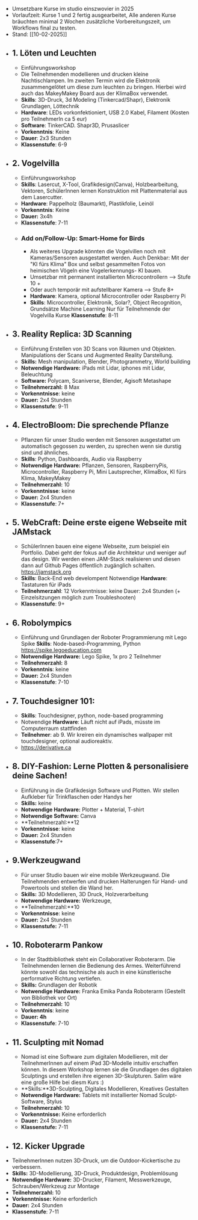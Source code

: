 - Umsetzbare Kurse im studio einszwovier in 2025
- Vorlaufzeit: Kurse 1 und 2 fertig ausgearbeitet, Alle anderen Kurse bräuchten minimal 2 Wochen zusätzliche Vorbereitungszeit, um Workflows final zu testen.
- Stand: [[10-02-2025]]
- ## 1. Löten und Leuchten
	- Einführungsworkshop
	- Die Teilnehmenden modellieren und drucken kleine Nachtischlampen. Im zweiten Termin wird die Elektronik zusammengelötet um diese zum leuchten zu bringen. Hierbei wird auch das MakeyMakey Board aus der KlimaBox verwendet.
	- **Skills**: 3D-Druck, 3d Modeling (Tinkercad/Shapr), Elektronik Grundlagen, Löttechnik
	- **Hardware**: LEDs vorkonfektioniert, USB 2.0 Kabel, Filament (Kosten pro TeilnehmerIn ca 5 eur)
	- **Software**: TinkerCAD. Shapr3D, Prusaslicer
	- **Vorkenntnis**: Keine
	- **Dauer**: 2x3 Stunden
	- **Klassenstufe**: 6-9
- ## 2. Vogelvilla
	- Einführungsworkshop
	- **Skills**: Lasercut, X-Tool, Grafikdesign(Canva), Holzbearbeitung, Vektoren, 
	  SchülerInnen lernen Konstruktion mit Plattenmaterial aus dem Lasercutter.
	- **Hardware**: Pappelholz (Baumarkt), Plastikfolie, Leinöl
	- **Vorkenntnis**: Keine
	- **Dauer:** 3x4h
	- **Klassenstufe**: 7-11
	- ### Add on/Follow-Up: Smart-Home for Birds
		- Als weiteres Upgrade könnten die Vogelvillen noch mit Kameras/Sensoren ausgestattet werden. Auch Denkbar: Mit der "KI fürs Klima" Box und selbst gesammelten Fotos von heimischen Vögeln eine Vogelerkennungs- KI bauen.
		- Umsetzbar mit permanent installierten Microcontrollern --> Stufe 10 +
		- Oder auch temporär mit aufstellbarer Kamera --> Stufe 8+
		- **Hardware**: Kamera, optional Microcontroller oder Raspberry Pi
		- **Skills**: Microcontroller, Elektronik, Solar?, Object Recognition, Grundsätze Machine Learning
		  Nur für Teilnehmende der Vogelvilla Kurse
		  **Klassenstufe**: 8-11
- ## 3. Reality Replica: 3D Scanning
	- Einführung
	  Erstellen von 3D Scans von Räumen und Objekten. Manipulations der Scans und Augmented Reality Darstellung.
	- **Skills:** Mesh manipulation, Blender, Photogrammetry, World building
	- **Notwendige Hardware:** iPads mit Lidar, iphones mit Lidar, Beleuchtung
	- **Software:** Polycam, Scaniverse, Blender, Agisoft Metashape
	- **Teilnehmerzahl:** 8 Max
	- **Vorkenntnisse**: keine
	- **Dauer:** 2x4 Stunden
	- **Klassenstufe**: 9-11
- ## 4. ElectroBloom: Die sprechende Pflanze
	- Pflanzen für unser Studio werden mit Sensoren ausgestattet um automatisch gegossen zu werden, zu sprechen wenn sie durstig sind und ähnliches.
	- **Skills**: Python, Dashboards, Audio via Raspberry
	- **Notwendige Hardware:**  Pflanzen, Sensoren, RaspberryPis, Microcontroller, Raspberry Pi, Mini Lautsprecher, KlimaBox, KI fürs Klima, MakeyMakey
	- **Teilnehmerzahl:**  10
	- **Vorkenntnisse**: keine
	- **Dauer:** 2x4 Stunden
	- **Klassenstufe**: 7+
- ## 5. WebCraft: Deine erste eigene Webseite mit JAMstack
	- SchülerInnen bauen eine eigene Webseite, zum beispiel ein Portfolio. Dabei geht der fokus auf die Architektur und weniger auf das design. Wir werden einen JAM-Stack realisieren und diesen dann auf Github Pages öffentlich zugänglich schalten. https://jamstack.org
	- **Skills**: Back-End web develompent 
	  Notwendige **Hardware**: Tastaturen für iPads
	- **Teilnehmerzahl**: 12 Vorkenntnisse: keine Dauer: 2x4 Stunden (+ Einzelsitzungen möglich zum Troubleshooten)
	- **Klassenstufe**: 9+
- ## 6. Robolympics
	- Einführung und Grundlagen der Roboter Programmierung mit Lego Spike 
	  **Skills**: Node-based-Programming, Python
	  <https://spike.legoeducation.com>
	- **Notwendige Hardware:**  Lego Spike, 1x pro 2 Teilnehmer
	- **Teilnehmerzahl:** 8
	- **Vorkenntnis**: keine
	- **Dauer:** 2x4 Stunden
	- **Klassenstufe**: 7-10
- ## 7. Touchdesigner 101:
	- **Skills**: Touchdesigner, python, node-based programming
	- Notwendige **Hardware**: Läuft nicht auf iPads, müsste im Computerraum stattfinden
	- **Teilnehmer**: ab 9.
	  Wir kreiren ein dynamisches wallpaper mit touchdesigner, optional audioreaktiv.
	- https://derivative.ca
- ## 8. DIY-Fashion: Lerne Plotten & personalisiere deine Sachen!
	- Einführung in die Grafikdesign Software und Plotten. Wir stellen Aufkleber für Trinkflaschen oder Handys her
	- **Skills:** keine
	- **Notwendige Hardware:** Plotter + Material, T-shirt
	- **Notwendige Software:** Canva
	- **Teilnehmerzahl:**12
	- **Vorkenntnisse**: keine
	- **Dauer:** 2x4 Stunden
	- **Klassenstufe**:7+
- ## 9.Werkzeugwand
	- Für unser Studio bauen wir eine mobile Werkzeugwand. Die Teilnehmenden entwerfen und drucken Halterungen für Hand- und Powertools und stellen die Wand her.
	- **Skills:** 3D Modellieren, 3D Druck, Holzverarbeitung
	- **Notwendige Hardware:**  Werkzeuge,
	- **Teilnehmerzahl:**10
	- **Vorkenntnisse**: keine
	- **Dauer:** 2x4 Stunden
	- **Klassenstufe:** 7-11
- ## 10. Roboterarm Pankow
	- In der Stadtbibliothek steht ein Collaborativer Roboterarm. Die Teilnehmenden lernen die Bedienung des Armes. Weiterführend könnte sowohl das technische als auch in eine künstlerische performative Richtung vertiefen.
	- **Skills:** Grundlagen der Robotik
	- **Notwendige Hardware:** Franka Emika Panda Roboterarm (Gestellt von Bibliothek vor Ort)
	- **Teilnehmerzahl:** 10
	- **Vorkenntnis**: keine
	- **Dauer: 4h**
	- **Klassenstufe**: 7-10
- ## 11. Sculpting mit Nomad
	- Nomad ist eine Software zum digitalen Modellieren, mit der TeilnehmerInnen auf einem iPad 3D-Modelle intuitiv erschaffen können. In diesem Workshop lernen sie die Grundlagen des digitalen Sculptings und erstellen ihre eigenen 3D-Skulpturen. Salim wäre eine große Hilfe bei diesm Kurs :)
	- **Skills:**3D-Sculpting, Digitales Modellieren, Kreatives Gestalten
	- **Notwendige Hardware:** Tablets mit installierter Nomad Sculpt-Software, Stylus
	- **Teilnehmerzahl:** 10
	- **Vorkenntnisse:** Keine erforderlich
	- **Dauer:** 2x4 Stunden
	- **Klassenstufe:** 7-11
- ## 12. Kicker Upgrade
- TeilnehmerInnen nutzen 3D-Druck, um die Outdoor-Kickertische zu verbessern.
- **Skills:** 3D-Modellierung, 3D-Druck, Produktdesign, Problemlösung
- **Notwendige Hardware:** 3D-Drucker, Filament, Messwerkzeuge, Schrauben/Werkzeug zur Montage
- **Teilnehmerzahl:** 10
- **Vorkenntnisse:** Keine erforderlich
- **Dauer:** 2x4 Stunden
- **Klassenstufe**: 7-11